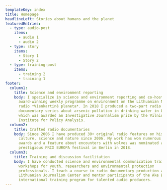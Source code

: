 ```yaml
---
templateKey: index
title: Homepage
headlineLeft: Stories about humans and the planet
featuredEntries:
  - type: audio-post
    items:
      - audio 1
      - audio 2
  - type: story
    items:
      - Story 1
      - Story 2
  - type: training-post
    items:
      - training 2
      - training 1
footer:
  column1:
    title: Science and environment reporting
    body: I specialize in science and environment reporting and co-host an
      award-winning weekly programme on environment on the Lithuanian National
      radio *Vienkartinė planeta*. In 2018 I produced a two-part radio
      documentary series about arsenic pollution in drinking water in Lithuania
      which was awarded an Investigative Journalism prize by the Vilnius
      Institute for Policy Analysis.
  column2:
    title: Crafted radio documentaries
    body: Since 2006 I have produced 30+ original radio features on history,
      culture, science and nature since 2006. My work has won numerous national
      awards and a feature about encounters with wolves was nominated at the
      prestigious PRIX EUROPA festival in Berlin in 2018.
  column3:
    title: Training and discussion facilitation
    body: I have conducted science and environmental communication training
      workshops for youth, researchers and environmental protection
      professionals. I teach a course in radio documentary production at the
      Lithuanian Journalism Center and mentor participants of the Ake Blomstrom
      international training program for talented audio producers.
---
```

